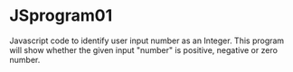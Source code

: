 # JSprogram01
Javascript code to identify user input number as an Integer.
This program will show whether the given input "number" is positive, negative or zero number.
